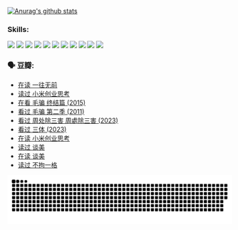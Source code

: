 
[![Anurag's github stats](https://github-readme-stats.vercel.app/api?username=w940853815)](https://github.com/anuraghazra/github-readme-stats)

### Skills:

<code><img height="32" src="https://cdn.jsdelivr.net/npm/simple-icons@v5/icons/python.svg"></code>
<code><img height="32" src="https://cdn.jsdelivr.net/npm/simple-icons@v5/icons/javascript.svg"></code>
<code><img height="32" src="https://cdn.jsdelivr.net/npm/simple-icons@v5/icons/django.svg"></code>
<code><img height="32" src="https://cdn.jsdelivr.net/npm/simple-icons@v5/icons/flask.svg"></code>
<code><img height="32" src="https://cdn.jsdelivr.net/npm/simple-icons@v5/icons/vuetify.svg"></code>
<code><img height="32" src="https://cdn.jsdelivr.net/npm/simple-icons@v5/icons/git.svg"></code>
<code><img height="32" src="https://cdn.jsdelivr.net/npm/simple-icons@v5/icons/docker.svg"></code>
<code><img height="32" src="https://cdn.jsdelivr.net/npm/simple-icons@v5/icons/postgresql.svg"></code>
<code><img height="32" src="https://cdn.jsdelivr.net/npm/simple-icons@v5/icons/elasticsearch.svg"></code>
<code><img height="32" src="https://cdn.jsdelivr.net/npm/simple-icons@v5/icons/macos.svg"></code>
<code><img height="32" src="https://cdn.jsdelivr.net/npm/simple-icons@v5/icons/linux.svg"></code>

### 🗣 豆瓣:

<!-- DOUBAN-ACTIVITIES:START -->
- [在读 一往无前](https://www.douban.com/people/136069238/status/4590507310/?_i=15415364)
- [读过 小米创业思考](https://www.douban.com/people/136069238/status/4590506983/?_i=15415364)
- [在看 毛骗 终结篇‎ (2015)](https://www.douban.com/people/136069238/status/4581971924/?_i=15415364)
- [看过 毛骗 第二季‎ (2011)](https://www.douban.com/people/136069238/status/4581971810/?_i=15415364)
- [看过 周处除三害 周處除三害‎ (2023)](https://www.douban.com/people/136069238/status/4575646701/?_i=15415364)
- [看过 三体‎ (2023)](https://www.douban.com/people/136069238/status/4574263039/?_i=15415364)
- [在读 小米创业思考](https://www.douban.com/people/136069238/status/4572047905/?_i=15415364)
- [读过 谈美](https://www.douban.com/people/136069238/status/4572047629/?_i=15415364)
- [在读 谈美](https://www.douban.com/people/136069238/status/4560861771/?_i=15415364)
- [读过 不拘一格](https://www.douban.com/people/136069238/status/4560861445/?_i=15415364)
<!-- DOUBAN-ACTIVITIES:END -->


![Snake animation](https://raw.githubusercontent.com/w940853815/w940853815/output/github-contribution-grid-snake.svg)

<!--
**w940853815/w940853815** is a ✨ _special_ ✨ repository because its `README.md` (this file) appears on your GitHub profile.

Here are some ideas to get you started:

- 🔭 I’m currently working on ...
- 🌱 I’m currently learning ...
- 👯 I’m looking to collaborate on ...
- 🤔 I’m looking for help with ...
- 💬 Ask me about ...
- 📫 How to reach me: ...
- 😄 Pronouns: ...
- ⚡ Fun fact: ...
-->
